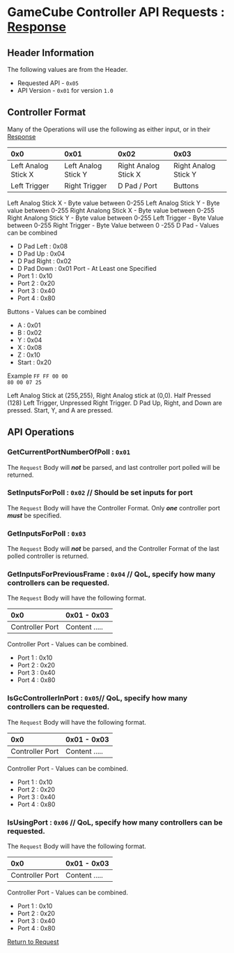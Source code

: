 # GameCube Controller API Requests : [Response](../response/gamecube_controller_api.md)

## Header Information

The following values are from the Header.

- Requested API - `0x05`
- API Version - `0x01` for version `1.0`

## Controller Format

Many of the Operations will use the following as either input, or in their [Response](../response/gamecube_controller_api_response.md)

| 0x0                 | 0x01                | 0x02                 | 0x03                  |  
|:--------------------|:--------------------|:---------------------|:----------------------|
| Left Analog Stick X | Left Analog Stick Y | Right Analog Stick X | Right Analog  Stick Y |
| Left Trigger        | Right Trigger       | D Pad / Port         | Buttons               |

Left Analog Stick X - Byte value between 0-255
Left Analog Stick Y - Byte value between 0-255
Right Analong Stick X - Byte value between 0-255
Right Analong Stick Y - Byte value between 0-255
Left Trigger - Byte Value between 0-255
Right Trigger - Byte Value between 0 -255
D Pad - Values can be combined
- D Pad Left : 0x08
- D Pad Up : 0x04
- D Pad Right : 0x02
- D Pad Down : 0x01
Port - At Least one Specified
- Port 1 : 0x10
- Port 2 : 0x20
- Port 3 : 0x40
- Port 4 : 0x80

Buttons - Values can be combined
 - A : 0x01
 - B : 0x02
 - Y : 0x04
 - X : 0x08
 - Z : 0x10
 - Start : 0x20


Example
`FF FF 00 00`</br>
`80 00 07 25`</br>

Left Analog Stick at (255,255), Right Analog stick at (0,0).
Half Pressed (128) Left Trigger, Unpressed Right Trigger.
D Pad Up, Right, and Down are pressed.
Start, Y, and A are pressed.

## API Operations

### GetCurrentPortNumberOfPoll : `0x01`

The `Request` Body will ***not*** be parsed, and last controller port polled will be returned.

### SetInputsForPoll : `0x02` // Should be set inputs for port

The `Request` Body will have the Controller Format. Only ***one*** controller port ***must*** be specified.

### GetInputsForPoll : `0x03`

The `Request` Body will ***not*** be parsed, and the Controller Format of  the last polled controller is returned.

### GetInputsForPreviousFrame : `0x04` // QoL, specify how many controllers can be requested.

The `Request` Body will have the following format.

| 0x0             | 0x01 - 0x03   |
|:----------------|:--------------|
| Controller Port | Content ..... |

Controller Port - Values can be combined.
- Port 1 : 0x10
- Port 2 : 0x20
- Port 3 : 0x40
- Port 4 : 0x80

### IsGcControllerInPort : `0x05`// QoL, specify how many controllers can be requested.

The `Request` Body will have the following format.

| 0x0             | 0x01 - 0x03   |
|:----------------|:--------------|
| Controller Port | Content ..... |

Controller Port - Values can be combined.
- Port 1 : 0x10
- Port 2 : 0x20
- Port 3 : 0x40
- Port 4 : 0x80


### IsUsingPort : `0x06` // QoL, specify how many controllers can be requested.

The `Request` Body will have the following format.

| 0x0             | 0x01 - 0x03   |
|:----------------|:--------------|
| Controller Port | Content ..... |

Controller Port - Values can be combined.
- Port 1 : 0x10
- Port 2 : 0x20
- Port 3 : 0x40
- Port 4 : 0x80


[Return to Request](./socket_request.md)